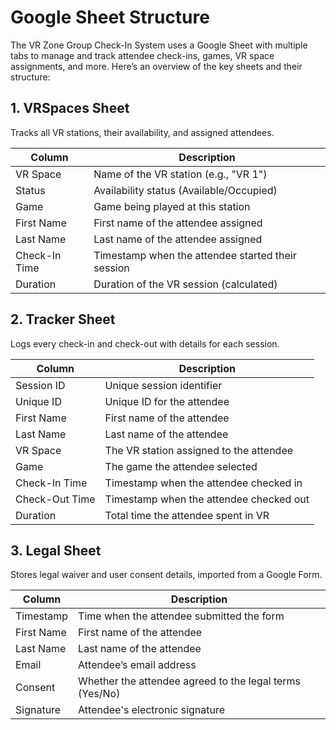 # Google Sheet Structure

The VR Zone Group Check-In System uses a Google Sheet with multiple tabs to manage and track attendee check-ins, games, VR space assignments, and more. Here’s an overview of the key sheets and their structure:

## 1. **VRSpaces Sheet**

Tracks all VR stations, their availability, and assigned attendees.

| Column     | Description                            |
|------------|----------------------------------------|
| VR Space   | Name of the VR station (e.g., "VR 1")  |
| Status     | Availability status (Available/Occupied)|
| Game       | Game being played at this station      |
| First Name | First name of the attendee assigned    |
| Last Name  | Last name of the attendee assigned     |
| Check-In Time | Timestamp when the attendee started their session |
| Duration   | Duration of the VR session (calculated) |

## 2. **Tracker Sheet**

Logs every check-in and check-out with details for each session.

| Column       | Description                            |
|--------------|----------------------------------------|
| Session ID   | Unique session identifier              |
| Unique ID    | Unique ID for the attendee             |
| First Name   | First name of the attendee             |
| Last Name    | Last name of the attendee              |
| VR Space     | The VR station assigned to the attendee|
| Game         | The game the attendee selected         |
| Check-In Time| Timestamp when the attendee checked in |
| Check-Out Time | Timestamp when the attendee checked out |
| Duration     | Total time the attendee spent in VR    |

## 3. **Legal Sheet**

Stores legal waiver and user consent details, imported from a Google Form.

| Column      | Description                            |
|-------------|----------------------------------------|
| Timestamp   | Time when the attendee submitted the form |
| First Name  | First name of the attendee             |
| Last Name   | Last name of the attendee              |
| Email       | Attendee’s email address               |
| Consent     | Whether the attendee agreed to the legal terms (Yes/No) |
| Signature   | Attendee's electronic signature        |

